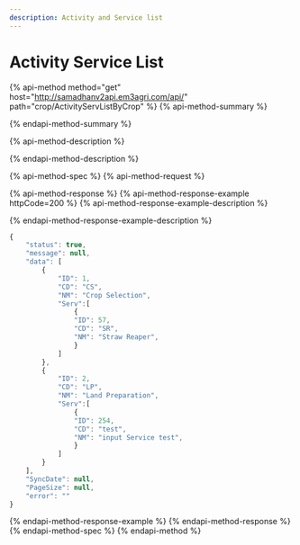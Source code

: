 ```yaml
---
description: Activity and Service list
---
```


# Activity Service List

{% api-method method="get" host="http://samadhanv2api.em3agri.com/api/" path="crop/ActivityServListByCrop" %}
{% api-method-summary %}

{% endapi-method-summary %}

{% api-method-description %}

{% endapi-method-description %}

{% api-method-spec %}
{% api-method-request %}

{% api-method-response %}
{% api-method-response-example httpCode=200 %}
{% api-method-response-example-description %}

{% endapi-method-response-example-description %}

```javascript
{
    "status": true,
    "message": null,
    "data": [
        {
            "ID": 1,
            "CD": "CS",
            "NM": "Crop Selection",
            "Serv":[
                {
                "ID": 57,
                "CD": "SR",
                "NM": "Straw Reaper",
                }
            ]
        },
        {
            "ID": 2,
            "CD": "LP",
            "NM": "Land Preparation",
            "Serv":[
                {
                "ID": 254,
                "CD": "test",
                "NM": "input Service test",
                }
            ]
        }
    ],
    "SyncDate": null,
    "PageSize": null,
    "error": ""
}
```
{% endapi-method-response-example %}
{% endapi-method-response %}
{% endapi-method-spec %}
{% endapi-method %}




